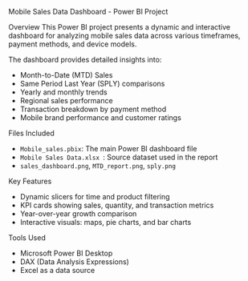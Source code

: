 Mobile Sales Data Dashboard - Power BI Project

Overview
This Power BI project presents a dynamic and interactive dashboard for analyzing mobile sales data across various timeframes, payment methods, and device models.

The dashboard provides detailed insights into:
- Month-to-Date (MTD) Sales
- Same Period Last Year (SPLY) comparisons
- Yearly and monthly trends
- Regional sales performance
- Transaction breakdown by payment method
- Mobile brand performance and customer ratings

Files Included
- `Mobile_sales.pbix`: The main Power BI dashboard file
- `Mobile Sales Data.xlsx `: Source dataset used in the report
- `sales_dashboard.png`, `MTD_report.png`, `sply.png`

Key Features
- Dynamic slicers for time and product filtering
- KPI cards showing sales, quantity, and transaction metrics
- Year-over-year growth comparison
- Interactive visuals: maps, pie charts, and bar charts
  
Tools Used
- Microsoft Power BI Desktop
- DAX (Data Analysis Expressions)
- Excel as a data source



